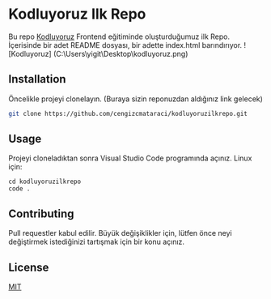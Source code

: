 # Kodluyoruz Ilk Repo
Bu repo [Kodluyoruz](https://www.kodluyoruz.org) Frontend eğitiminde oluşturduğumuz ilk Repo. İçerisinde bir adet README dosyası, bir adette index.html barındırıyor.
! [Kodluyoruz] (C:\Users\yigit\Desktop\kodluyoruz.png)
## Installation
Öncelikle projeyi clonelayın. (Buraya sizin reponuzdan aldığınız link gelecek)
```bash
git clone https://github.com/cengizcmataraci/kodluyoruzilkrepo.git
```
## Usage
Projeyi cloneladıktan sonra Visual Studio Code programında açınız.
Linux için:
```linux
cd kodluyoruzilkrepo
code .
```
## Contributing
Pull requestler kabul edilir. Büyük değişiklikler için, lütfen önce neyi değiştirmek istediğinizi tartışmak için bir konu açınız.
## License
[MIT](https://choosealicense.com/licenses/mit/)
